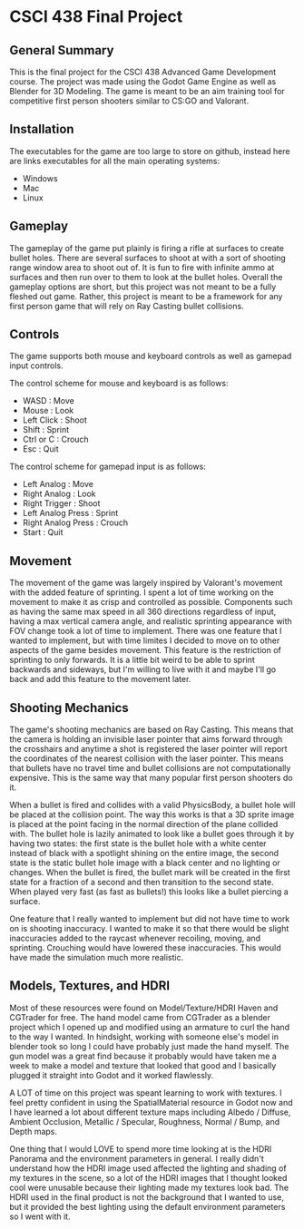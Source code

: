 # CSCI 438 Final Project

## General Summary

This is the final project for the CSCI 438 Advanced Game Development course. The project was made using the Godot Game Engine as well as Blender for 3D Modeling. The game is meant to be an aim training tool for competitive first person shooters similar to CS:GO and Valorant.

## Installation

The executables for the game are too large to store on github, instead here are links executables for all the main operating systems:

- Windows
- Mac
- Linux

## Gameplay

The gameplay of the game put plainly is firing a rifle at surfaces to create bullet holes. There are several surfaces to shoot at with a sort of shooting range window area to shoot out of. It is fun to fire with infinite ammo at surfaces and then run over to them to look at the bullet holes. Overall the gameplay options are short, but this project was not meant to be a fully fleshed out game. Rather, this project is meant to be a framework for any first person game that will rely on Ray Casting bullet collisions. 

## Controls

The game supports both mouse and keyboard controls as well as gamepad input controls. 

The control scheme for mouse and keyboard is as follows:

- WASD : Move
- Mouse : Look
- Left Click : Shoot
- Shift : Sprint
- Ctrl or C : Crouch
- Esc : Quit

The control scheme for gamepad input is as follows:

- Left Analog : Move
- Right Analog : Look
- Right Trigger : Shoot
- Left Analog Press : Sprint
- Right Analog Press : Crouch
- Start : Quit

## Movement

The movement of the game was largely inspired by Valorant's movement with the added feature of sprinting. I spent a lot of time working on the movement to make it as crisp and controlled as possible. Components such as having the same max speed in all 360 directions regardless of input, having a max vertical camera angle, and realistic sprinting appearance with FOV change took a lot of time to implement. There was one feature that I wanted to implement, but with time limites I decided to move on to other aspects of the game besides movement. This feature is the restriction of sprinting to only forwards. It is a little bit weird to be able to sprint backwards and sideways, but I'm willing to live with it and maybe I'll go back and add this feature to the movement later.

## Shooting Mechanics

The game's shooting mechanics are based on Ray Casting. This means that the camera is holding an invisible laser pointer that aims forward through the crosshairs and anytime a shot is registered the laser pointer will report the coordinates of the nearest collision with the laser pointer. This means that bullets have no travel time and bullet collisions are not computationally expensive. This is the same way that many popular first person shooters do it.

When a bullet is fired and collides with a valid PhysicsBody, a bullet hole will be placed at the collision point. The way this works is that a 3D sprite image is placed at the point facing in the normal direction of the plane collided with. The bullet hole is lazily animated to look like a bullet goes through it by having two states: the first state is the bullet hole with a white center instead of black with a spotlight shining on the entire image, the second state is the static bullet hole image with a black center and no lighting or changes. When the bullet is fired, the bullet mark will be created in the first state for a fraction of a second and then transition to the second state. When played very fast (as fast as bullets!) this looks like a bullet piercing a surface.

One feature that I really wanted to implement but did not have time to work on is shooting inaccuracy. I wanted to make it so that there would be slight inaccuracies added to the raycast whenever recoiling, moving, and sprinting. Crouching would have lowered these inaccuracies. This would have made the simulation much more realistic.

## Models, Textures, and HDRI

Most of these resources were found on Model/Texture/HDRI Haven and CGTrader for free. The hand model came from CGTrader as a blender project which I opened up and modified using an armature to curl the hand to the way I wanted. In hindsight, working with someone else's model in blender took so long I could have probably just made the hand myself. The gun model was a great find because it probably would have taken me a week to make a model and texture that looked that good and I basically plugged it straight into Godot and it worked flawlessly.

A LOT of time on this project was speant learning to work with textures. I feel pretty confident in using the SpatialMaterial resource in Godot now and I have learned a lot about different texture maps including Albedo / Diffuse, Ambient Occlusion, Metallic / Specular, Roughness, Normal / Bump, and Depth maps. 

One thing that I would LOVE to spend more time looking at is the HDRI Panorama and the environment parameters in general. I really didn't understand how the HDRI image used affected the lighting and shading of my textures in the scene, so a lot of the HDRI images that I thought looked cool were unusable because their lighting made my textures look bad. The HDRI used in the final product is not the background that I wanted to use, but it provided the best lighting using the default environment parameters so I went with it. 
